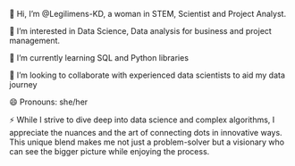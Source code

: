 👋 Hi, I’m @Legilimens-KD, a woman in STEM, Scientist and Project Analyst.

👀 I’m interested in Data Science, Data analysis for business and project management. 

🌱 I’m currently learning SQL and Python libraries

💞️ I’m looking to collaborate with experienced data scientists to aid my data journey

😄 Pronouns: she/her

⚡ While I strive to dive deep into data science and complex algorithms, I appreciate the nuances and the art of connecting dots in innovative ways. This unique blend makes me not just a problem-solver but a visionary who can see the bigger picture while enjoying the process.

<!---
Legilimens-KD/Legilimens-KD is a ✨ special ✨ repository because its `README.md` (this file) appears on your GitHub profile.
You can click the Preview link to take a look at your changes.
--->

